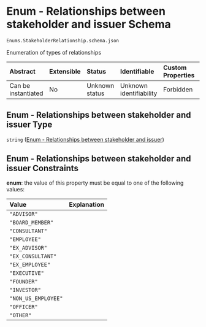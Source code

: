 # Enum - Relationships between stakeholder and issuer Schema

```txt
Enums.StakeholderRelationship.schema.json
```

Enumeration of types of relationships

| Abstract            | Extensible | Status         | Identifiable            | Custom Properties | Additional Properties | Access Restrictions | Defined In                                                                                                 |
| :------------------ | :--------- | :------------- | :---------------------- | :---------------- | :-------------------- | :------------------ | :--------------------------------------------------------------------------------------------------------- |
| Can be instantiated | No         | Unknown status | Unknown identifiability | Forbidden         | Allowed               | none                | [StakeholderRelationship.schema.json](../enums/StakeholderRelationship.schema.json "open original schema") |

## Enum - Relationships between stakeholder and issuer Type

`string` ([Enum - Relationships between stakeholder and issuer](stakeholderrelationship.md))

## Enum - Relationships between stakeholder and issuer Constraints

**enum**: the value of this property must be equal to one of the following values:

| Value               | Explanation |
| :------------------ | :---------- |
| `"ADVISOR"`         |             |
| `"BOARD_MEMBER"`    |             |
| `"CONSULTANT"`      |             |
| `"EMPLOYEE"`        |             |
| `"EX_ADVISOR"`      |             |
| `"EX_CONSULTANT"`   |             |
| `"EX_EMPLOYEE"`     |             |
| `"EXECUTIVE"`       |             |
| `"FOUNDER"`         |             |
| `"INVESTOR"`        |             |
| `"NON_US_EMPLOYEE"` |             |
| `"OFFICER"`         |             |
| `"OTHER"`           |             |
